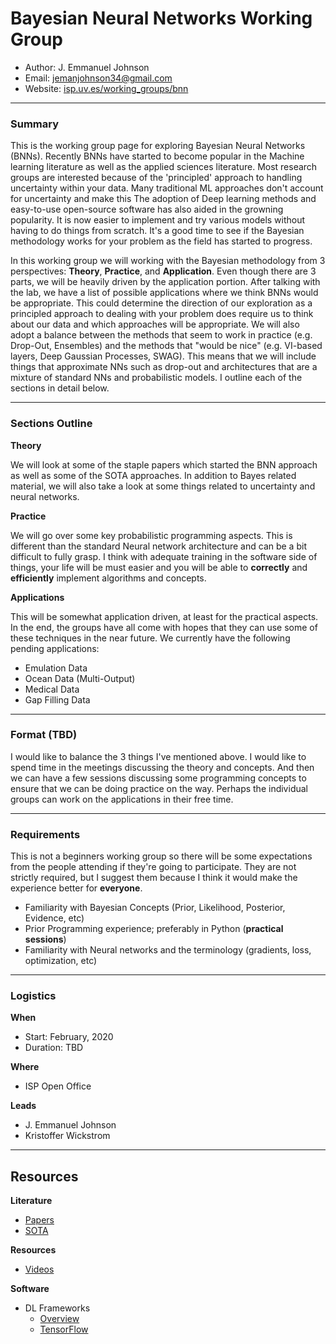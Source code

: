 # Bayesian Neural Networks Working Group

* Author: J. Emmanuel Johnson
* Email: jemanjohnson34@gmail.com
* Website: [isp.uv.es/working_groups/bnn](https://isp.uv.es/working_groups/bnn)

---

### Summary

This is the working group page for exploring Bayesian Neural Networks (BNNs). Recently BNNs have started to become popular in the Machine learning literature as well as the applied sciences literature. Most research groups are interested because of the 'principled' approach to handling uncertainty within your data. Many traditional ML approaches don't account for uncertainty and make this The adoption of Deep learning methods and easy-to-use open-source software has also aided in the growning popularity. It is now easier to implement and try various models without having to do things from scratch. It's a good time to see if the Bayesian methodology works for your problem as the field has started to progress.

In this working group we will working with the Bayesian methodology from 3 perspectives: **Theory**, **Practice**, and **Application**. Even though there are 3 parts, we will be heavily driven by the application portion. After talking with the lab, we have a list of possible applications where we think BNNs would be appropriate. This could determine the direction of our exploration as a principled approach to dealing with your problem does require us to think about our data and which approaches will be appropriate.  We will also adopt a balance between the methods that seem to work in practice (e.g. Drop-Out, Ensembles) and the methods that "would be nice" (e.g. VI-based layers, Deep Gaussian Processes, SWAG). This means that we will include things that approximate NNs such as drop-out and architectures that are a mixture of standard NNs and probabilistic models. I outline each of the sections in detail below.

---

### Sections Outline

**Theory**

We will look at some of the staple papers which started the BNN approach as well as some of the SOTA approaches. In addition to Bayes related material, we will also take a look at some things related to uncertainty and neural networks.

**Practice**

We will go over some key probabilistic programming aspects. This is different than the standard Neural network architecture and can be a bit difficult to fully grasp. I think with adequate training in the software side of things, your life will be must easier and you will be able to **correctly** and **efficiently** implement algorithms and concepts.

**Applications**

This will be somewhat application driven, at least for the practical aspects. In the end, the groups have all come with hopes that they can use some of these techniques in the near future.
We currently have the following pending applications:
* Emulation Data
* Ocean Data (Multi-Output)
* Medical Data
* Gap Filling Data

---

### Format (**TBD**)

I would like to balance the 3 things I've mentioned above. I would like to spend time in the meetings discussing the theory and concepts. And then we can have a few sessions discussing some programming concepts to ensure that we can be doing practice on the way. Perhaps the individual groups can work on the applications in their free time.

---

### Requirements

This is not a beginners working group so there will be some expectations from the people attending if they're going to participate. They are not strictly required, but I suggest them because I think it would make the experience better for **everyone**.

* Familiarity with Bayesian Concepts (Prior, Likelihood, Posterior, Evidence, etc)
* Prior Programming experience; preferably in Python (**practical sessions**) 
* Familiarity with Neural networks and the terminology (gradients, loss, optimization, etc)

---

### Logistics

**When**
* Start: February, 2020
* Duration: TBD

**Where**
* ISP Open Office

**Leads**
* J. Emmanuel Johnson
* Kristoffer Wickstrom





---

## Resources

**Literature**
* [Papers](./theory/papers.md)
* [SOTA](./theory/sota.md)

**Resources**
* [Videos](./other/videos.md)

**Software**
* DL Frameworks
  * [Overview](./code/overview.md) 
  * [TensorFlow](./code/tensorflow.md)

